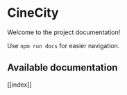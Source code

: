 # CineCity

Welcome to the project documentation!

Use `npm run docs` for easier navigation.

## Available documentation

[[index]]
